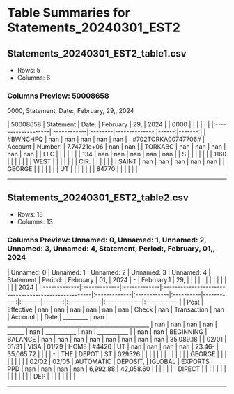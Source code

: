 # Table Summaries for Statements_20240301_EST2

## Statements_20240301_EST2_table1.csv
- Rows: 5
- Columns: 6
### Columns Preview: 50008658
0000, Statement, Date:, February, 29,, 2024

| 50008658           | Statement   | Date:   |      February |   29, |   2024 |
| 0000               |             |         |               |       |        |
|:-------------------|:------------|:--------|--------------:|------:|-------:|
| #BWNCHFQ           | nan         | nan     | nan           |   nan |    nan |
| #702TORKA00747706# | Account     | Number: |   7.74721e+06 |   nan |    nan |
| TORKABC            | nan         | nan     | nan           |   nan |    nan |
| LLC                |             |         |               |       |        |
| 134                | nan         | nan     | nan           |   nan |    nan |
| S                  |             |         |               |       |        |
| 1160               |             |         |               |       |        |
| WEST               |             |         |               |       |        |
| CIR.               |             |         |               |       |        |
| SAINT              | nan         | nan     | nan           |   nan |    nan |
| GEORGE             |             |         |               |       |        |
| UT                 |             |         |               |       |        |
| 84770              |             |         |               |       |        |

---
## Statements_20240301_EST2_table2.csv
- Rows: 18
- Columns: 13
### Columns Preview: Unnamed: 0, Unnamed: 1, Unnamed: 2, Unnamed: 3, Unnamed: 4, Statement, Period:, February, 01,, 2024

| Unnamed: 0   | Unnamed: 1   | Unnamed: 2   | Unnamed: 3                                          | Unnamed: 4   | Statement   | Period:   |   February | 01,    |   2024 | -           | February.1   | 29,         |
|              |              |              |                                                     |              |             |           |            |        |        |             |              | 2024        |
|:-------------|:-------------|:-------------|:----------------------------------------------------|:-------------|:------------|:----------|-----------:|:-------|-------:|:------------|:-------------|:------------|
| Post         | Effective    | nan          | nan                                                 | nan          | nan         | nan       |        nan | Check  |    nan | Transaction | nan          | Account     |
| Date         | _________    | nan          | ___________________________________________________ | nan          | nan         | nan       |        nan | ______ |    nan | ___________ | nan          | ___________ |
| nan          | nan          | BEGINNING    | BALANCE                                             | nan          | nan         | nan       |        nan | nan    |    nan | nan         | nan          | 35,089.18   |
| 02/01        | 01/31        | VISA         | 01/29                                               | HOME         | #4420       | UT        |        nan | nan    |    nan | nan         | 23.46-       | 35,065.72   |
|              |              | -            | THE                                                 | DEPOT        | ST          | 029526    |            |        |        |             |              |             |
|              |              |              |                                                     |              | GEORGE      |           |            |        |        |             |              |             |
| 02/02        | 02/05        | AUTOMATIC    | DEPOSIT,                                            | IGLOBAL      | EXPORTS     | PPD       |        nan | nan    |    nan | nan         | 6,992.88     | 42,058.60   |
|              |              |              |                                                     |              | DIRECT      |           |            |        |        |             |              |             |
|              |              |              |                                                     |              | DEP         |           |            |        |        |             |              |             |

---